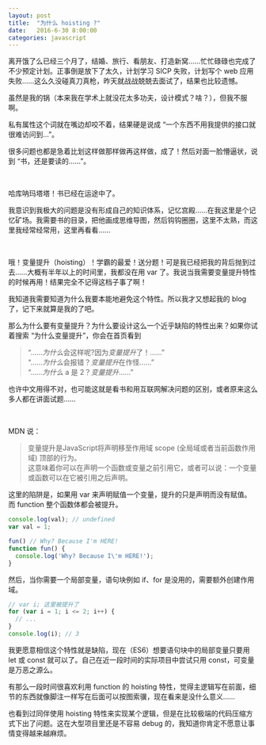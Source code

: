 ```yaml
---
layout: post
title:  "为什么 hoisting ?"
date:   2016-6-30 8:00:00
categories: javascript
---
```


离开饿了么已经三个月了，结婚、旅行、看朋友、打造新窝……忙忙碌碌也完成了不少预定计划。正事倒是放下了太久，计划学习 SICP 失败，计划写个 web 应用失败……这么久没碰真刀真枪，昨天就战战兢兢去面试了，结果也比较遗憾。

虽然是我的锅（本来我在学术上就没花太多功夫，设计模式？啥？），但我不服啊。

私有属性这个词就在嘴边却咬不着，结果硬是说成 “一个东西不用我提供的接口就很难访问到…”。

很多问题也都是急着比划这样做那样做再这样做，成了！然后对面一脸懵逼状，说到 “书，还是要读的……”。

<br>

哈库呐玛塔塔！书已经在运途中了。

我意识到我极大的问题是没有形成自己的知识体系，记忆宫殿……在我这里是个记忆矿场。我需要书的目录，把他画成思维导图，然后钩钩圈圈，这里不太熟，而这里我经常经常用，这里再看看……

<br>

哦！变量提升（hoisting）！学霸的最爱！送分题！可是我已经把我的背后抛到过去……大概有半年以上的时间里，我都没在用 var 了。我说当我需要变量提升特性的时候再用！结果完全不记得这档子事了啊！

我知道我需要知道为什么我要本能地避免这个特性。所以我才又想起我的 blog 了，记下来就算是我的了吧。

那么为什么要有变量提升？为什么要设计这么一个近乎缺陷的特性出来？如果你试着搜索 “为什么变量提升”，你会在首页看到

> “……<i>为什么</i>会这样呢?因为<i>变量提升</i>了！……”<br>
> “……<i>为什么</i>会报错？<i>变量提升</i>在作怪……”<br>
> “……<i>为什么</i> a 是 2？<i>变量提升</i>……”

也许中文用得不对，也可能这就是看书和用互联网解决问题的区别，或者原来这么多人都在讲面试题……

<br>

MDN 说：

> 变量提升是JavaScript将声明移至作用域 scope (全局域或者当前函数作用域) 顶部的行为。<br>
> 这意味着你可以在声明一个函数或变量之前引用它，或者可以说：一个变量或函数可以在它被引用之后声明。

这里的陷阱是，如果用 var 来声明赋值一个变量，提升的只是声明而没有赋值。而 function 整个函数体都会被提升。

```javascript
console.log(val); // undefined
var val = 1;

fun() // Why? Because I'm HERE!
function fun() {
  console.log('Why? Because I\'m HERE!');
}
```

然后，当你需要一个局部变量，语句块例如 if、for 是没用的，需要额外创建作用域。

```javascript
// var i; 这里被提升了
for (var i = 1; i <= 2; i++) {
  // ...
}
console.log(i); // 3
```

我更愿意相信这个特性就是缺陷，现在（ES6）想要语句块中的局部变量只要用 let 或 const 就可以了。自己在近一段时间的实际项目中尝试只用 const，可变量是万恶之源么。

有那么一段时间很喜欢利用 function 的 hoisting 特性，觉得主逻辑写在前面，细节的东西就像脚注一样写在后面可以按图索骥，现在看来是没什么意义……

也看到过同伴使用 hoisting 特性来实现某个逻辑，但是在比较极端的代码压缩方式下出了问题。这在大型项目里还是不容易 debug 的，我知道你肯定不愿意让事情变得越来越麻烦。
